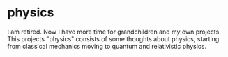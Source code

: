 # physics
I am retired. Now I have more time for grandchildren and my own projects.
This projects "physics" consists of some thoughts about physics, starting from 
classical mechanics moving to quantum and relativistic physics. 



